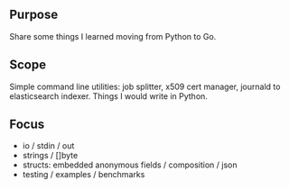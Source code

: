 Purpose
---
Share some things I learned moving from Python to Go.

Scope
---
Simple command line utilities: job splitter, x509 cert manager, journald to elasticsearch indexer. Things I would write in Python.

Focus
---
- io / stdin / out
- strings / []byte
- structs: embedded anonymous fields / composition / json
- testing / examples / benchmarks

